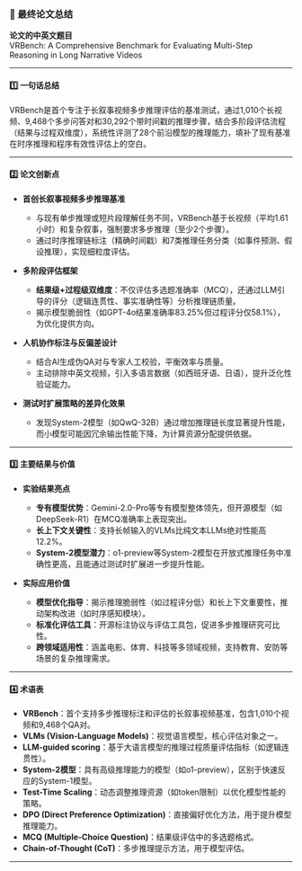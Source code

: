 ### 📄 最终论文总结  

**论文的中英文题目**  
VRBench: A Comprehensive Benchmark for Evaluating Multi-Step Reasoning in Long Narrative Videos  

---  

#### 1️⃣ 一句话总结  
VRBench是首个专注于长叙事视频多步推理评估的基准测试，通过1,010个长视频、9,468个多步问答对和30,292个带时间戳的推理步骤，结合多阶段评估流程（结果与过程双维度），系统性评测了28个前沿模型的推理能力，填补了现有基准在时序推理和程序有效性评估上的空白。  

---  

#### 2️⃣ 论文创新点  

* **首创长叙事视频多步推理基准**  
  - 与现有单步推理或短片段理解任务不同，VRBench基于长视频（平均1.61小时）和复杂叙事，强制要求多步推理（至少2个步骤）。  
  - 通过时序推理链标注（精确时间戳）和7类推理任务分类（如事件预测、假设推理），实现细粒度评估。  

* **多阶段评估框架**  
  - **结果级+过程级双维度**：不仅评估多选题准确率（MCQ），还通过LLM引导的评分（逻辑连贯性、事实准确性等）分析推理链质量。  
  - 揭示模型脆弱性（如GPT-4o结果准确率83.25%但过程评分仅58.1%），为优化提供方向。  

* **人机协作标注与反偏差设计**  
  - 结合AI生成伪QA对与专家人工校验，平衡效率与质量。  
  - 主动排除中英文视频，引入多语言数据（如西班牙语、日语），提升泛化性验证能力。  

* **测试时扩展策略的差异化效果**  
  - 发现System-2模型（如QwQ-32B）通过增加推理链长度显著提升性能，而小模型可能因冗余输出性能下降，为计算资源分配提供依据。  

---  

#### 3️⃣ 主要结果与价值  

* **实验结果亮点**  
  - **专有模型优势**：Gemini-2.0-Pro等专有模型整体领先，但开源模型（如DeepSeek-R1）在MCQ准确率上表现突出。  
  - **长上下文关键性**：支持长帧输入的VLMs比纯文本LLMs绝对性能高12.2%。  
  - **System-2模型潜力**：o1-preview等System-2模型在开放式推理任务中准确性更高，且能通过测试时扩展进一步提升性能。  

* **实际应用价值**  
  - **模型优化指导**：揭示推理脆弱性（如过程评分低）和长上下文重要性，推动架构改进（如时序感知模块）。  
  - **标准化评估工具**：开源标注协议与评估工具包，促进多步推理研究可比性。  
  - **跨领域适用性**：涵盖电影、体育、科技等多领域视频，支持教育、安防等场景的复杂推理需求。  

---  

#### 4️⃣ 术语表  

* **VRBench**：首个支持多步推理标注和评估的长叙事视频基准，包含1,010个视频和9,468个QA对。  
* **VLMs (Vision-Language Models)**：视觉语言模型，核心评估对象之一。  
* **LLM-guided scoring**：基于大语言模型的推理过程质量评估指标（如逻辑连贯性）。  
* **System-2模型**：具有高级推理能力的模型（如o1-preview），区别于快速反应的System-1模型。  
* **Test-Time Scaling**：动态调整推理资源（如token限制）以优化模型性能的策略。  
* **DPO (Direct Preference Optimization)**：直接偏好优化方法，用于提升模型推理能力。  
* **MCQ (Multiple-Choice Question)**：结果级评估中的多选题格式。  
* **Chain-of-Thought (CoT)**：多步推理提示方法，用于模型评估。  

---